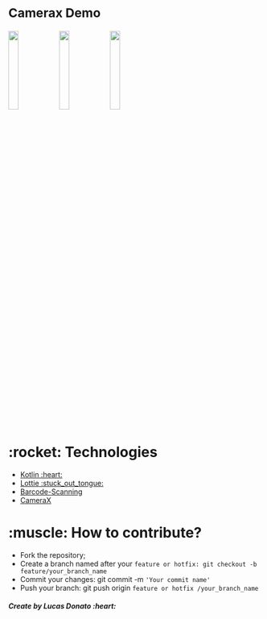 ### **<h2>Camerax Demo</h2>**

<img src="https://user-images.githubusercontent.com/47648982/146653148-4ef3e69f-41fe-46d5-9b15-2bd8d03157a4.png" width="20%" style="max-width:40%;"/><img src="https://user-images.githubusercontent.com/47648982/146653169-07f0eb33-b28f-45a0-81a9-d76d1d05fa52.png" width="20%" style="max-width:40%;"/><img src="https://user-images.githubusercontent.com/47648982/146653168-a99ddf53-573e-4d9d-a478-ed105645c594.png" width="20%" style="max-width:40%;"/>  

<h1>:rocket: Technologies</h1>  

<ul>
  <li><a href="https://developer.android.com/kotlin?hl=pt" rel="nofollow"> Kotlin :heart: </a></li>
  <li><a href="https://lottiefiles.com/" rel="nofollow">Lottie :stuck_out_tongue:</a></li>
  <li><a href="https://developers.google.com/ml-kit/vision/barcode-scanning" rel="nofollow"> Barcode-Scanning </a></li>
  <li><a href="https://developer.android.com/training/camerax?hl=pt-br" rel="nofollow">CameraX</a></li>
</ul>

<h1>:muscle: How to contribute?</h1>

<ul>
<li>Fork the repository;</li>
<li>Create a branch named after your <code>feature or hotfix: git checkout -b feature/your_branch_name</code></li>
 <li>Commit your changes: git commit -m <code>'Your commit name'</code></li>
 <li>Push your branch: git push origin <code>feature or hotfix /your_branch_name</code></li>
</ul>

<h5>Create by Lucas Donato :heart:</h5>

